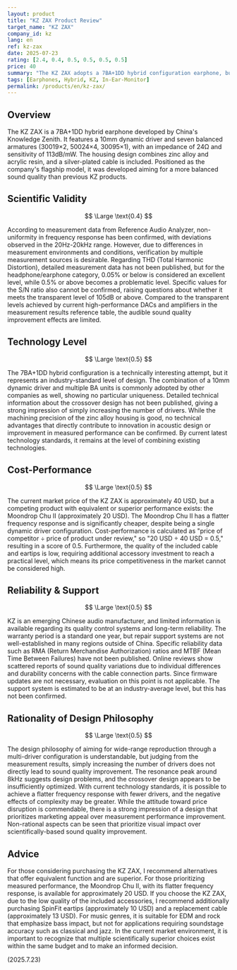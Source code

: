 ```yaml
---
layout: product
title: "KZ ZAX Product Review"
target_name: "KZ ZAX"
company_id: kz
lang: en
ref: kz-zax
date: 2025-07-23
rating: [2.4, 0.4, 0.5, 0.5, 0.5, 0.5]
price: 40
summary: "The KZ ZAX adopts a 7BA+1DD hybrid configuration earphone, but faces challenges in measured performance and price competitiveness under current market standards."
tags: [Earphones, Hybrid, KZ, In-Ear-Monitor]
permalink: /products/en/kz-zax/
---
```


## Overview

The KZ ZAX is a 7BA+1DD hybrid earphone developed by China's Knowledge Zenith. It features a 10mm dynamic driver and seven balanced armatures (30019×2, 50024×4, 30095×1), with an impedance of 24Ω and sensitivity of 113dB/mW. The housing design combines zinc alloy and acrylic resin, and a silver-plated cable is included. Positioned as the company's flagship model, it was developed aiming for a more balanced sound quality than previous KZ products.

## Scientific Validity

$$ \Large \text{0.4} $$

According to measurement data from Reference Audio Analyzer, non-uniformity in frequency response has been confirmed, with deviations observed in the 20Hz-20kHz range. However, due to differences in measurement environments and conditions, verification by multiple measurement sources is desirable. Regarding THD (Total Harmonic Distortion), detailed measurement data has not been published, but for the headphone/earphone category, 0.05% or below is considered an excellent level, while 0.5% or above becomes a problematic level. Specific values for the S/N ratio also cannot be confirmed, raising questions about whether it meets the transparent level of 105dB or above. Compared to the transparent levels achieved by current high-performance DACs and amplifiers in the measurement results reference table, the audible sound quality improvement effects are limited.

## Technology Level

$$ \Large \text{0.5} $$

The 7BA+1DD hybrid configuration is a technically interesting attempt, but it represents an industry-standard level of design. The combination of a 10mm dynamic driver and multiple BA units is commonly adopted by other companies as well, showing no particular uniqueness. Detailed technical information about the crossover design has not been published, giving a strong impression of simply increasing the number of drivers. While the machining precision of the zinc alloy housing is good, no technical advantages that directly contribute to innovation in acoustic design or improvement in measured performance can be confirmed. By current latest technology standards, it remains at the level of combining existing technologies.

## Cost-Performance

$$ \Large \text{0.5} $$

The current market price of the KZ ZAX is approximately 40 USD, but a competing product with equivalent or superior performance exists: the Moondrop Chu II (approximately 20 USD). The Moondrop Chu II has a flatter frequency response and is significantly cheaper, despite being a single dynamic driver configuration. Cost-performance is calculated as "price of competitor ÷ price of product under review," so "20 USD ÷ 40 USD = 0.5," resulting in a score of 0.5. Furthermore, the quality of the included cable and eartips is low, requiring additional accessory investment to reach a practical level, which means its price competitiveness in the market cannot be considered high.

## Reliability & Support

$$ \Large \text{0.5} $$

KZ is an emerging Chinese audio manufacturer, and limited information is available regarding its quality control systems and long-term reliability. The warranty period is a standard one year, but repair support systems are not well-established in many regions outside of China. Specific reliability data such as RMA (Return Merchandise Authorization) ratios and MTBF (Mean Time Between Failures) have not been published. Online reviews show scattered reports of sound quality variations due to individual differences and durability concerns with the cable connection parts. Since firmware updates are not necessary, evaluation on this point is not applicable. The support system is estimated to be at an industry-average level, but this has not been confirmed.

## Rationality of Design Philosophy

$$ \Large \text{0.5} $$

The design philosophy of aiming for wide-range reproduction through a multi-driver configuration is understandable, but judging from the measurement results, simply increasing the number of drivers does not directly lead to sound quality improvement. The resonance peak around 8kHz suggests design problems, and the crossover design appears to be insufficiently optimized. With current technology standards, it is possible to achieve a flatter frequency response with fewer drivers, and the negative effects of complexity may be greater. While the attitude toward price disruption is commendable, there is a strong impression of a design that prioritizes marketing appeal over measurement performance improvement. Non-rational aspects can be seen that prioritize visual impact over scientifically-based sound quality improvement.

## Advice

For those considering purchasing the KZ ZAX, I recommend alternatives that offer equivalent function and are superior. For those prioritizing measured performance, the Moondrop Chu II, with its flatter frequency response, is available for approximately 20 USD. If you choose the KZ ZAX, due to the low quality of the included accessories, I recommend additionally purchasing SpinFit eartips (approximately 10 USD) and a replacement cable (approximately 13 USD). For music genres, it is suitable for EDM and rock that emphasize bass impact, but not for applications requiring soundstage accuracy such as classical and jazz. In the current market environment, it is important to recognize that multiple scientifically superior choices exist within the same budget and to make an informed decision.

(2025.7.23)
